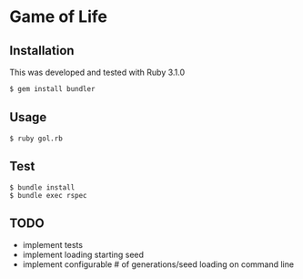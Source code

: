 # Game of Life

## Installation

This was developed and tested with Ruby 3.1.0

```bash
$ gem install bundler
```

## Usage

```
$ ruby gol.rb
```

## Test

```
$ bundle install
$ bundle exec rspec
```

## TODO

- implement tests
- implement loading starting seed
- implement configurable # of generations/seed loading on command line